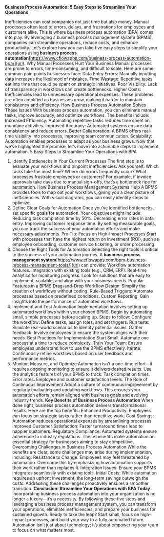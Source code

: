 **Business Process Automation: 5 Easy Steps to Streamline Your Operations**

Inefficiencies can cost companies not just time but also money. Manual processes often lead to errors, delays, and frustrations for employees and customers alike. This is where business process automation (BPA) comes into play. By leveraging a business process management system (BPMS), companies can streamline operations, reduce costs, and enhance productivity.
Let’s explore how you can take five easy steps to simplify your operations using **business process automation**[https://www.cflowapps.com/business-process-automation-bpa/](url).
Why Manual Processes Hurt Your Business
Manual processes are prone to errors, time-consuming, and difficult to scale. Here are some common pain points businesses face:
Data Entry Errors: Manually inputting data increases the likelihood of mistakes.
Time Wastage: Repetitive tasks eat into time that could be spent on strategic initiatives.
Poor Visibility: Lack of transparency in workflows can create bottlenecks.
Higher Costs: Inefficiencies lead to unnecessary operational expenses.
These problems are often amplified as businesses grow, making it harder to maintain consistency and efficiency.
How Business Process Automation Solves These Issues
With business process automation, you can eliminate manual tasks, improve accuracy, and optimize workflows. The benefits include:
Increased Efficiency: Automating repetitive tasks reduces time spent on mundane activities.
Improved Accuracy: Automated systems ensure data consistency and reduce errors.
Better Collaboration: A BPMS offers real-time visibility into processes, improving team communication.
Scalability: Automation enables processes to adapt as your business grows.
Now that we’ve highlighted the promise, let’s move into actionable steps to implement automation.
5 Easy Steps to Streamline Your Operations with BPA
1. Identify Bottlenecks in Your Current Processes
The first step is to evaluate your workflows and pinpoint inefficiencies. Ask yourself:
Which tasks take the most time?
Where do errors frequently occur?
What processes frustrate employees or customers?
For example, if invoice approvals take days due to manual sign-offs, that’s a bottleneck ripe for automation.
How Business Process Management Systems Help
A BPMS provides tools to map out your workflows, giving you a clear picture of inefficiencies. With visual diagrams, you can easily identify steps to optimize.
2. Define Clear Goals for Automation
Once you’ve identified bottlenecks, set specific goals for automation. Your objectives might include:
Reducing task completion time by 50%.
Decreasing error rates in data entry.
Improving customer response time.
By setting measurable goals, you can track the success of your automation efforts and make necessary adjustments.
Pro Tip: Focus on High-Impact Processes
Start with processes that have the highest return on investment (ROI), such as employee onboarding, customer service ticketing, or order processing.
3. Choose the Right Tools for Automation
Selecting the right tools is critical to the success of your automation journey. A **business process management system**[https://www.cflowapps.com/bpm-business-process-management-tools/](url) can provide:
Workflow automation features.
Integration with existing tools (e.g., CRM, ERP).
Real-time analytics for monitoring progress.
Look for solutions that are easy to implement, scalable, and align with your business needs.
Popular Features in a BPMS
Drag-and-Drop Workflow Design: Simplify the creation of workflows without coding.
Rule-Based Triggers: Automate processes based on predefined conditions.
Custom Reporting: Gain insights into the performance of automated workflows.
4. Implement and Test Automation
Implementation involves setting up automated workflows within your chosen BPMS. Begin by automating small, simple processes before scaling up.
Steps to follow:
Configure the workflow: Define tasks, assign roles, and set triggers.
Run tests: Simulate real-world scenarios to identify potential issues.
Gather feedback: Involve employees to ensure the system aligns with their needs.
Best Practices for Implementation
Start Small: Automate one process at a time to reduce complexity.
Train Your Team: Ensure employees understand how to use the BPMS effectively.
Iterate: Continuously refine workflows based on user feedback and performance metrics.
5. Monitor, Measure, and Optimize
Automation isn’t a one-time effort—it requires ongoing monitoring to ensure it delivers desired results. Use the analytics features of your BPMS to track:
Task completion times.
Error rates.
Employee and customer satisfaction levels.
The Role of Continuous Improvement
Adopt a culture of continuous improvement by regularly evaluating and updating workflows. This ensures your automation efforts remain aligned with business goals and evolving industry trends.
**Key Benefits of Business Process Automation**
When done right, business process automation delivers transformational results. Here are the top benefits:
Enhanced Productivity: Employees can focus on strategic tasks rather than repetitive work.
Cost Savings: Automation reduces operational expenses by streamlining processes.
Improved Customer Satisfaction: Faster turnaround times lead to happier customers.
Regulatory Compliance: Automated systems ensure adherence to industry regulations.
These benefits make automation an essential strategy for businesses aiming to stay competitive.
Overcoming Challenges in Business Process Automation
While the benefits are clear, some challenges may arise during implementation, including:
Resistance to Change: Employees may feel threatened by automation. Overcome this by emphasizing how automation supports their work rather than replaces it.
Integration Issues: Ensure your BPMS integrates seamlessly with existing tools.
Initial Costs: While automation requires an upfront investment, the long-term savings outweigh the costs.
Addressing these challenges proactively ensures a smoother transition.
**Conclusion: Streamline Your Operations with BPA Today**
Incorporating business process automation into your organization is no longer a luxury—it’s a necessity. By following these five steps and leveraging a business process management system, you can transform your operations, eliminate inefficiencies, and prepare your business for sustained growth.
Ready to take the leap? Start small, focus on high-impact processes, and build your way to a fully automated future. Automation isn’t just about technology; it’s about empowering your team to focus on what matters most.
